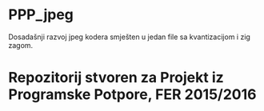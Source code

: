 # PPP_jpeg


Dosadašnji razvoj jpeg kodera smješten u jedan file sa kvantizacijom i zig zagom.

# Repozitorij stvoren za Projekt iz Programske Potpore, FER 2015/2016
